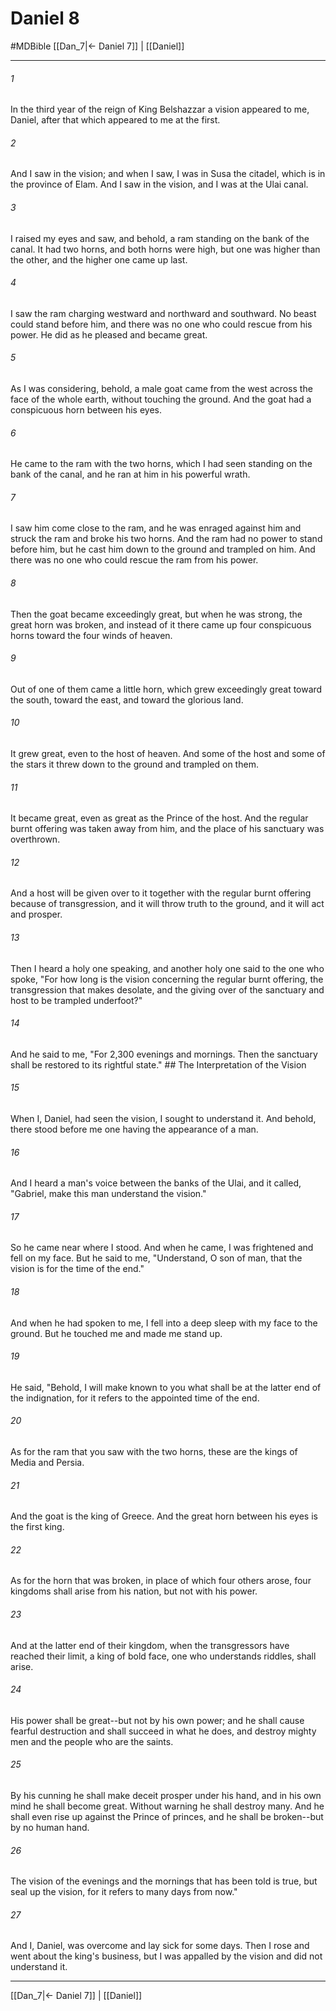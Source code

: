 # Daniel 8
#MDBible
[[Dan_7|← Daniel 7]] | [[Daniel]]

***

###### 1 
In the third year of the reign of King Belshazzar a vision appeared to me, Daniel, after that which appeared to me at the first. 

###### 2 
And I saw in the vision; and when I saw, I was in Susa the citadel, which is in the province of Elam. And I saw in the vision, and I was at the Ulai canal. 

###### 3 
I raised my eyes and saw, and behold, a ram standing on the bank of the canal. It had two horns, and both horns were high, but one was higher than the other, and the higher one came up last. 

###### 4 
I saw the ram charging westward and northward and southward. No beast could stand before him, and there was no one who could rescue from his power. He did as he pleased and became great. 

###### 5 
As I was considering, behold, a male goat came from the west across the face of the whole earth, without touching the ground. And the goat had a conspicuous horn between his eyes. 

###### 6 
He came to the ram with the two horns, which I had seen standing on the bank of the canal, and he ran at him in his powerful wrath. 

###### 7 
I saw him come close to the ram, and he was enraged against him and struck the ram and broke his two horns. And the ram had no power to stand before him, but he cast him down to the ground and trampled on him. And there was no one who could rescue the ram from his power. 

###### 8 
Then the goat became exceedingly great, but when he was strong, the great horn was broken, and instead of it there came up four conspicuous horns toward the four winds of heaven. 

###### 9 
Out of one of them came a little horn, which grew exceedingly great toward the south, toward the east, and toward the glorious land. 

###### 10 
It grew great, even to the host of heaven. And some of the host and some of the stars it threw down to the ground and trampled on them. 

###### 11 
It became great, even as great as the Prince of the host. And the regular burnt offering was taken away from him, and the place of his sanctuary was overthrown. 

###### 12 
And a host will be given over to it together with the regular burnt offering because of transgression, and it will throw truth to the ground, and it will act and prosper. 

###### 13 
Then I heard a holy one speaking, and another holy one said to the one who spoke, "For how long is the vision concerning the regular burnt offering, the transgression that makes desolate, and the giving over of the sanctuary and host to be trampled underfoot?" 

###### 14 
And he said to me, "For 2,300 evenings and mornings. Then the sanctuary shall be restored to its rightful state." ## The Interpretation of the Vision 

###### 15 
When I, Daniel, had seen the vision, I sought to understand it. And behold, there stood before me one having the appearance of a man. 

###### 16 
And I heard a man's voice between the banks of the Ulai, and it called, "Gabriel, make this man understand the vision." 

###### 17 
So he came near where I stood. And when he came, I was frightened and fell on my face. But he said to me, "Understand, O son of man, that the vision is for the time of the end." 

###### 18 
And when he had spoken to me, I fell into a deep sleep with my face to the ground. But he touched me and made me stand up. 

###### 19 
He said, "Behold, I will make known to you what shall be at the latter end of the indignation, for it refers to the appointed time of the end. 

###### 20 
As for the ram that you saw with the two horns, these are the kings of Media and Persia. 

###### 21 
And the goat is the king of Greece. And the great horn between his eyes is the first king. 

###### 22 
As for the horn that was broken, in place of which four others arose, four kingdoms shall arise from his nation, but not with his power. 

###### 23 
And at the latter end of their kingdom, when the transgressors have reached their limit, a king of bold face, one who understands riddles, shall arise. 

###### 24 
His power shall be great--but not by his own power; and he shall cause fearful destruction and shall succeed in what he does, and destroy mighty men and the people who are the saints. 

###### 25 
By his cunning he shall make deceit prosper under his hand, and in his own mind he shall become great. Without warning he shall destroy many. And he shall even rise up against the Prince of princes, and he shall be broken--but by no human hand. 

###### 26 
The vision of the evenings and the mornings that has been told is true, but seal up the vision, for it refers to many days from now." 

###### 27 
And I, Daniel, was overcome and lay sick for some days. Then I rose and went about the king's business, but I was appalled by the vision and did not understand it. 

***

[[Dan_7|← Daniel 7]] | [[Daniel]]
